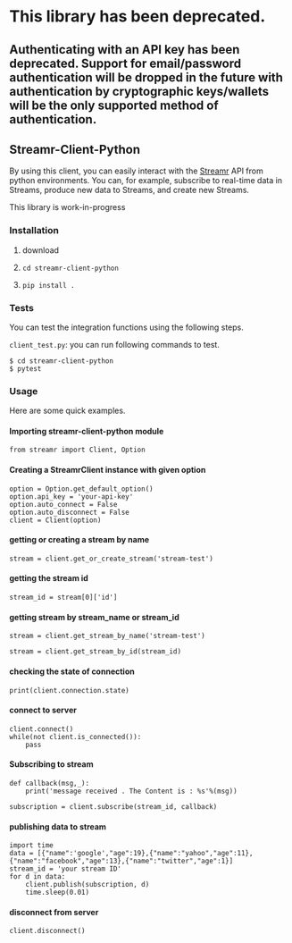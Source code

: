 # This library has been deprecated. 

## Authenticating with an API key has been deprecated. Support for email/password authentication will be dropped in the future with authentication by cryptographic keys/wallets will be the only supported method of authentication.

## Streamr-Client-Python

By using this client, you can easily interact with the [Streamr](http://www.streamr.com) API from python environments. You can, for example, subscribe to real-time data in Streams, produce new data to Streams, and create new Streams.

This library is work-in-progress


### Installation

1. download

2. `cd streamr-client-python`

3. `pip install .` 

### Tests
You can test the integration functions using the following steps.

`client_test.py`:  you can run following commands to test.

```
$ cd streamr-client-python
$ pytest
```

### Usage

Here are some quick examples.

#### Importing streamr-client-python module

```
from streamr import Client, Option
```

#### Creating a StreamrClient instance with given option

```
option = Option.get_default_option()
option.api_key = 'your-api-key'
option.auto_connect = False
option.auto_disconnect = False
client = Client(option)
```
#### getting or creating a stream by name

```
stream = client.get_or_create_stream('stream-test')

```

#### getting the stream id

```
stream_id = stream[0]['id']

```

#### getting stream by stream_name or stream_id

```
stream = client.get_stream_by_name('stream-test')
```
```
stream = client.get_stream_by_id(stream_id)
``` 

#### checking the state of connection

```
print(client.connection.state)
```

#### connect to server

```
client.connect()
while(not client.is_connected()):
    pass
```

#### Subscribing to stream
```
def callback(msg,_):
	print('message received . The Content is : %s'%(msg))

subscription = client.subscribe(stream_id, callback)
```


#### publishing data to stream

```
import time
data = [{"name":'google',"age":19},{"name":"yahoo","age":11},{"name":"facebook","age":13},{"name":"twitter","age":1}]
stream_id = 'your stream ID'
for d in data:
    client.publish(subscription, d)
    time.sleep(0.01)
```

#### disconnect from server

```
client.disconnect()
```
